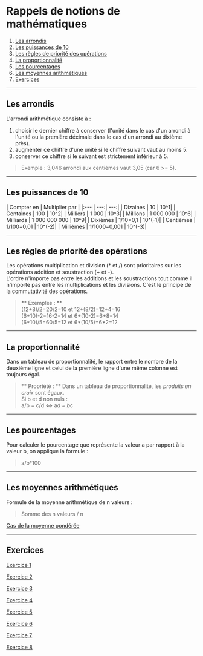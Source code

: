 # Rappels de notions de mathématiques

1. [Les arrondis](#/5/1)  
2. [Les puissances de 10](#/5/2)
3. [Les règles de priorité des opérations](#/5/3)
4. [La proportionnalité](#/5/4)
5. [Les pourcentages](#/5/5)  
6. [Les moyennes arithmétiques](#/5/6)  
7. [Exercices](#/5/7)


----

## Les arrondis  

L'arrondi arithmétique consiste à :  
  1. choisir le dernier chiffre à conserver (l'unité dans le cas d'un arrondi à l'unité ou la première décimale dans le cas d'un arrondi au dixième près).  
  2. augmenter ce chiffre d'une unité si le chiffre suivant vaut au moins 5.  
  3. conserver ce chiffre si le suivant est strictement inférieur à 5.  

   > Exemple : 3,046 arrondi aux centièmes vaut 3,05 (car 6 >= 5).  

----

## Les puissances de 10  

| Compter en | Multiplier par |
|:---        |    ---:|   ---:|
| Dizaines   | 10     |   10^1|
| Centaines  | 100     |   10^2|
| Milliers   | 1 000     |   10^3|
| Millions   | 1 000 000     |   10^6|
| Milliards  | 1 000 000 000     |   10^9|
| Dixièmes   | 1/10=0,1     |   10^(-1)|
| Centièmes  | 1/100=0,01     |   10^(-2)|
| Millièmes  | 1/1000=0,001     |   10^(-3)|  

----

## Les règles de priorité des opérations  

Les opérations multiplication et division (* et /) sont prioritaires sur les opérations addition et soustraction (+ et -).  
L'ordre n'importe pas entre les additions et les soustractions tout comme il n'importe pas entre les multiplications et les divisions. C'est le principe de la commutativité des opérations.

> ** Exemples : **  
> (12+8)/2=20/2=10 et 12+(8/2)=12+4=16  
> (6+10)-2=16-2=14 et 6+(10-2)=6+8=14  
> (6\*10)/5=60/5=12 et 6\*(10/5)=6*2=12  

----

## La proportionnalité  

Dans un tableau de proportionnalité, le rapport entre le nombre de la deuxième ligne et celui de la première ligne d'une même colonne est toujours égal.

> ** Propriété : ** Dans un tableau de proportionnalité, les *produits en croix* sont égaux.   
> Si b et d non nuls :  
> a/b = c/d <=> a*d = b*c  

----

## Les pourcentages

Pour calculer le pourcentage que représente la valeur a par rapport à la valeur b, on applique la formule :  
> a/b\*100  

----

## Les moyennes arithmétiques

Formule de la moyenne arithmétique de n valeurs :  
> Somme des n valeurs / n  

[Cas de la moyenne pondérée](https://fr.wikipedia.org/wiki/Moyenne_pond%C3%A9r%C3%A9e)

----

## Exercices  

[Exercice 1](files/exercice5.ods)  

[Exercice 2](files/exercice6.ods)  

[Exercice 3](files/exercice7.ods)  

[Exercice 4](files/exercice8.ods)  

[Exercice 5](files/exercice9.ods)  

[Exercice 6](files/exercice10.ods)  

[Exercice 7](files/exercice11.ods)  

[Exercice 8](files/exercice12.ods)  
